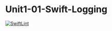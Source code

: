 # Unit1-01-Swift-Logging
[![SwiftLint](https://github.com/ICS4UALEXDM/Intro-03-Swift-HelloWorld/workflows/SwiftLint/badge.svg)](https://github.com/ICS4UALEXDM/Intro-03-Swift-HelloWorld/actions)

